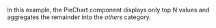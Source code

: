 In&nbsp;this example, the PieChart component displays only top&nbsp;N values and aggregates the remainder into the _others_ category.